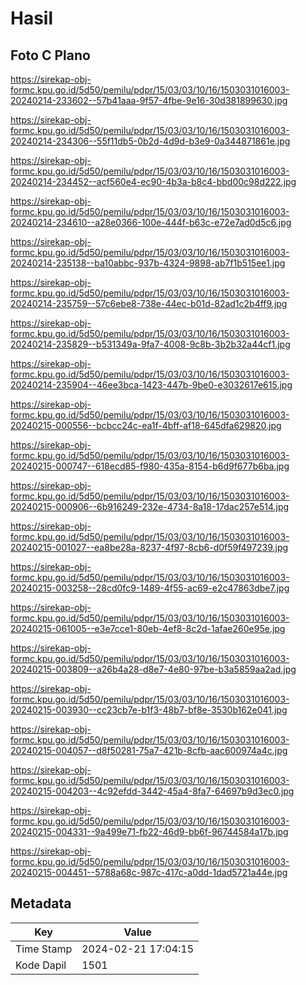 # Hasil

## Foto C Plano

https://sirekap-obj-formc.kpu.go.id/5d50/pemilu/pdpr/15/03/03/10/16/1503031016003-20240214-233602--57b41aaa-9f57-4fbe-9e16-30d381899630.jpg

https://sirekap-obj-formc.kpu.go.id/5d50/pemilu/pdpr/15/03/03/10/16/1503031016003-20240214-234306--55f11db5-0b2d-4d9d-b3e9-0a344871861e.jpg

https://sirekap-obj-formc.kpu.go.id/5d50/pemilu/pdpr/15/03/03/10/16/1503031016003-20240214-234452--acf560e4-ec90-4b3a-b8c4-bbd00c98d222.jpg

https://sirekap-obj-formc.kpu.go.id/5d50/pemilu/pdpr/15/03/03/10/16/1503031016003-20240214-234610--a28e0366-100e-444f-b63c-e72e7ad0d5c6.jpg

https://sirekap-obj-formc.kpu.go.id/5d50/pemilu/pdpr/15/03/03/10/16/1503031016003-20240214-235138--ba10abbc-937b-4324-9898-ab7f1b515ee1.jpg

https://sirekap-obj-formc.kpu.go.id/5d50/pemilu/pdpr/15/03/03/10/16/1503031016003-20240214-235759--57c6ebe8-738e-44ec-b01d-82ad1c2b4ff9.jpg

https://sirekap-obj-formc.kpu.go.id/5d50/pemilu/pdpr/15/03/03/10/16/1503031016003-20240214-235829--b531349a-9fa7-4008-9c8b-3b2b32a44cf1.jpg

https://sirekap-obj-formc.kpu.go.id/5d50/pemilu/pdpr/15/03/03/10/16/1503031016003-20240214-235904--46ee3bca-1423-447b-9be0-e3032617e615.jpg

https://sirekap-obj-formc.kpu.go.id/5d50/pemilu/pdpr/15/03/03/10/16/1503031016003-20240215-000556--bcbcc24c-ea1f-4bff-af18-645dfa629820.jpg

https://sirekap-obj-formc.kpu.go.id/5d50/pemilu/pdpr/15/03/03/10/16/1503031016003-20240215-000747--618ecd85-f980-435a-8154-b6d9f677b6ba.jpg

https://sirekap-obj-formc.kpu.go.id/5d50/pemilu/pdpr/15/03/03/10/16/1503031016003-20240215-000906--6b916249-232e-4734-8a18-17dac257e514.jpg

https://sirekap-obj-formc.kpu.go.id/5d50/pemilu/pdpr/15/03/03/10/16/1503031016003-20240215-001027--ea8be28a-8237-4f97-8cb6-d0f59f497239.jpg

https://sirekap-obj-formc.kpu.go.id/5d50/pemilu/pdpr/15/03/03/10/16/1503031016003-20240215-003258--28cd0fc9-1489-4f55-ac69-e2c47863dbe7.jpg

https://sirekap-obj-formc.kpu.go.id/5d50/pemilu/pdpr/15/03/03/10/16/1503031016003-20240215-061005--e3e7cce1-80eb-4ef8-8c2d-1afae260e95e.jpg

https://sirekap-obj-formc.kpu.go.id/5d50/pemilu/pdpr/15/03/03/10/16/1503031016003-20240215-003809--a26b4a28-d8e7-4e80-97be-b3a5859aa2ad.jpg

https://sirekap-obj-formc.kpu.go.id/5d50/pemilu/pdpr/15/03/03/10/16/1503031016003-20240215-003930--cc23cb7e-b1f3-48b7-bf8e-3530b162e041.jpg

https://sirekap-obj-formc.kpu.go.id/5d50/pemilu/pdpr/15/03/03/10/16/1503031016003-20240215-004057--d8f50281-75a7-421b-8cfb-aac600974a4c.jpg

https://sirekap-obj-formc.kpu.go.id/5d50/pemilu/pdpr/15/03/03/10/16/1503031016003-20240215-004203--4c92efdd-3442-45a4-8fa7-64697b9d3ec0.jpg

https://sirekap-obj-formc.kpu.go.id/5d50/pemilu/pdpr/15/03/03/10/16/1503031016003-20240215-004331--9a499e71-fb22-46d9-bb6f-96744584a17b.jpg

https://sirekap-obj-formc.kpu.go.id/5d50/pemilu/pdpr/15/03/03/10/16/1503031016003-20240215-004451--5788a68c-987c-417c-a0dd-1dad5721a44e.jpg


## Metadata

| Key        | Value               |
| ---------- | ------------------- |
| Time Stamp | 2024-02-21 17:04:15 |
| Kode Dapil | 1501                |



